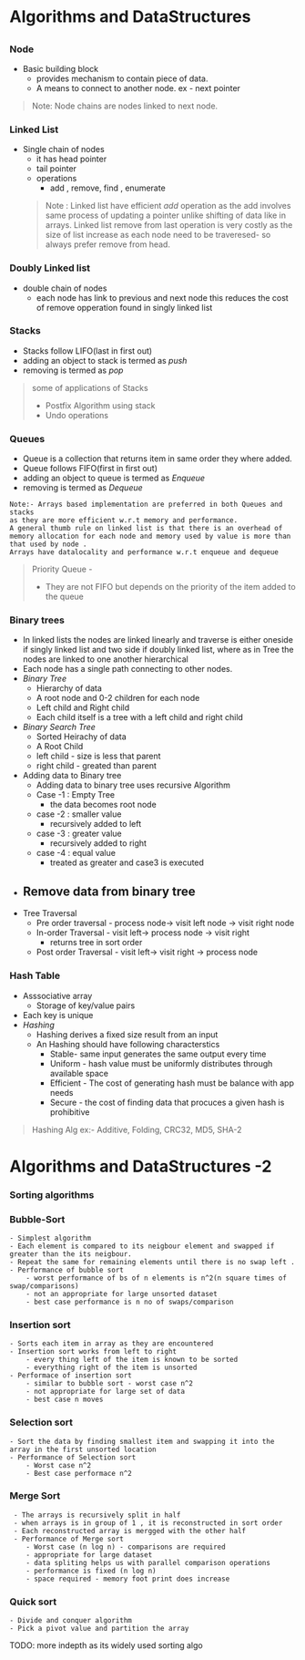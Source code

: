 # Algorithms and DataStructures

## 

### Node
- Basic building block
    - provides mechanism to contain piece of data.
    - A means to connect to another node. ex - next pointer
 > Note: Node chains are nodes linked to next node. 

 ### Linked List
 - Single chain of nodes
    - it has head pointer
    - tail pointer
    - operations
        - add , remove, find , enumerate 
    > Note : Linked list have efficient *add* operation as the add involves same process of updating a pointer unlike shifting of data like in arrays.
    > Linked list remove from last operation is very costly as the size of list increase as each node need to be traveresed- so always prefer remove from head.  
### Doubly Linked list
- double chain of nodes
    - each node has link to previous and next node
        this reduces the cost of remove opperation found in singly linked list
### Stacks
- Stacks follow LIFO(last in first out)
- adding an object to stack is termed as *push*
- removing is termed as *pop*
> some of applications of Stacks  
> - Postfix Algorithm using stack  
> - Undo operations

### Queues
- Queue is a collection that returns item in same order they where added.
- Queue follows FIFO(first in first out)
- adding an object to queue is termed as *Enqueue*
- removing is termed as *Dequeue*
 ```
Note:- Arrays based implementation are preferred in both Queues and stacks 
as they are more efficient w.r.t memory and performance.
A general thumb rule on linked list is that there is an overhead of memory allocation for each node and memory used by value is more than that used by node .
Arrays have datalocality and performance w.r.t enqueue and dequeue
 ``` 
> Priority Queue - 
> - They are not FIFO but depends on the priority of the item added to the queue

### Binary trees
- In linked lists the nodes are linked linearly and traverse is either oneside if singly linked list and two side if doubly linked list, where as in Tree the nodes are linked to one another hierarchical
- Each node has a single path connecting to other nodes.
- *Binary Tree* 
    - Hierarchy of data
    - A root node and 0-2 children for each node
    - Left child and Right child
    - Each child itself is a tree with a left child and right child
- *Binary Search Tree*
    - Sorted Heirachy of data
    - A Root Child
    - left child - size is less that parent
    - right child - greated than parent
- Adding data to Binary tree
    - Adding data to binary tree uses recursive Algorithm
    - Case -1 : Empty Tree 
        - the data becomes root node
    - case -2 : smaller value
        - recursively added to left
    - case -3 : greater value
        - recursively added to right
    - case -4 : equal value
        - treated as greater and case3 is executed
- Remove data from binary tree
    - 
- Tree Traversal
    - Pre order traversal - process node-> visit left node -> visit right node
    - In-order Traversal - visit left-> process node -> visit right 
        - returns tree in sort order
    - Post order Traversal - visit left-> visit right -> process node

### Hash Table 
- Asssociative array
    - Storage of key/value pairs
 - Each key is unique
 - *Hashing*
    - Hashing derives a fixed size result from an input
    - An Hashing should have following characterstics
        - Stable- same input generates the same output every time
        - Uniform - hash value must be uniformly distributes through available space
        - Efficient - The cost of generating hash must be balance with app needs
        - Secure - the cost of finding data that procuces a given hash is prohibitive
> Hashing Alg ex:- Additive, Folding, CRC32, MD5, SHA-2   


# Algorithms and DataStructures -2

### Sorting algorithms

### Bubble-Sort
    - Simplest algorithm
    - Each element is compared to its neigbour element and swapped if greater than the its neigbour.
    - Repeat the same for remaining elements until there is no swap left .
    - Performance of bubble sort 
        - worst performance of bs of n elements is n^2(n square times of swap/comparisons)
        - not an appropriate for large unsorted dataset
        - best case performance is n no of swaps/comparison

### Insertion sort
    - Sorts each item in array as they are encountered
    - Insertion sort works from left to right 
        - every thing left of the item is known to be sorted
        - everything right of the item is unsorted
    - Performace of insertion sort
        - similar to bubble sort - worst case n^2
        - not appropriate for large set of data
        - best case n moves

### Selection sort
    - Sort the data by finding smallest item and swapping it into the array in the first unsorted location
    - Performance of Selection sort
        - Worst case n^2
        - Best case performace n^2

### Merge Sort
     - The arrays is recursively split in half
     - when arrays is in group of 1 , it is reconstructed in sort order
     - Each reconstructed array is mergged with the other half
     - Performance of Merge sort
        - Worst case (n log n) - comparisons are required
        - appropriate for large dataset
        - data spliting helps us with parallel comparison operations
        - performance is fixed (n log n)
        - space required - memory foot print does increase

### Quick sort
    - Divide and conquer algorithm
    - Pick a pivot value and partition the array
TODO: more indepth as its widely used sorting algo


